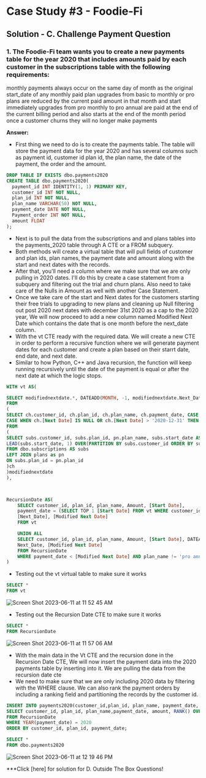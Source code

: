# Case Study #3 - Foodie-Fi

## Solution - C. Challenge Payment Question

### 1. The Foodie-Fi team wants you to create a new payments table for the year 2020 that includes amounts paid by each customer in the subscriptions table with the following requirements:

monthly payments always occur on the same day of month as the original start_date of any monthly paid plan
upgrades from basic to monthly or pro plans are reduced by the current paid amount in that month and start immediately
upgrades from pro monthly to pro annual are paid at the end of the current billing period and also starts at the end of the month period
once a customer churns they will no longer make payments


**Answer:**

- First thing we need to do is to create the payments table. The table will store the payment data for the year 2020 and has several columns such as payment id, customer id plan id, the plan name, the date of the payment, the order and the amount.

````sql
DROP TABLE IF EXISTS dbo.payments2020 
CREATE TABLE dbo.payments2020(
  payment_id INT IDENTITY(1, 1) PRIMARY KEY,
  customer_id INT NOT NULL,
  plan_id INT NOT NULL,
  plan_name VARCHAR(50) NOT NULL,
  payment_date DATE NOT NULL,
  Payment_order INT NOT NULL,
  amount FLOAT 
);
````
- Next is to pull the data from the subscriptions and and plans tables into the payments_2020 table through A CTE or a FROM subquery.
- Both methods will create a virtual table that will pull fields of customer and plan ids, plan names, the payment date and amount along with the start and next dates with the records.
- After that, you'll need a column where we make sure that we are only pulling in 2020 dates. I'll do this by create a case statement from a subquery and filtering out the trial and churn plans. Also need to take care of the Nulls in Amount as well with another Case Statement.
- Once we take care of the start and Next dates for the customers starting their free trials to upgrading to new plans and cleaning up Null filtering out post 2020 next dates with december 31st 2020 as a cap to the 2020 year, We will now proceed to add a new column named Modified Next Date which contains the date that is one month before the next_date column.
- With the vt CTE ready with the required data. We will create a new CTE in order  to perform a recursive function where we will generate payment dates for each customer and create a plan based on their starrt date, end date, and next date.
- Similar to how Python, C++ and Java recursion, the function will keep running recursively until the date of the payment is equal or after the next date at which the logic stops.

````sql
WITH vt AS(

SELECT modifiednextdate.*, DATEADD(MONTH, -1, modifiednextdate.Next_Date) AS [Modified Next Date]
FROM
(
SELECT ch.customer_id, ch.plan_id, ch.plan_name, ch.payment_date, CASE WHEN ch.Amount IS NULL THEN 0 ELSE ch.Amount END AS [Amount], ch.[Start Date],
CASE WHEN ch.[Next Date] IS NULL OR ch.[Next Date] > '2020-12-31' THEN '2020-12-31' ELSE ch.[Next Date] END AS [Next_Date]
FROM
(
SELECT subs.customer_id, subs.plan_id, pn.plan_name, subs.start_date AS payment_date, pn.price AS [Amount], subs.start_date AS [Start Date],
LEAD(subs.start_date, 1) OVER(PARTITION BY subs.customer_id ORDER BY subs.start_date, subs.plan_id) AS [Next Date]
FROM dbo.subscriptions AS subs 
LEFT JOIN plans as pn 
ON subs.plan_id = pn.plan_id
)ch
)modifiednextdate
),



RecursionDate AS(
    SELECT customer_id, plan_id, plan_name, Amount, [Start Date],   
    payment_date = (SELECT TOP 1 [Start Date] FROM vt WHERE customer_id = customer_id AND plan_id = plan_id),
    [Next_Date], [Modified Next Date]
    FROM vt 

    UNION ALL
    SELECT customer_id, plan_id, plan_name, Amount, [Start Date], DATEADD(MONTH, 1, payment_date) AS [payment_date],
    Next_Date, [Modified Next Date]
    FROM RecursionDate
    WHERE payment_date < [Modified Next Date] AND plan_name != 'pro annual'
)

````

- Testing out the vt virtual table to make sure it works
````sql
SELECT * 
FROM vt 

````
![Screen Shot 2023-06-11 at 11 52 45 AM](https://github.com/KennethManzi1/8-week-SQL-Challenge/assets/120513764/f7ed4239-b2b5-43fe-a5f7-8a3bb8324bd1)


- Testing out the Recursion Date CTE to make sure it works

````sql
SELECT *
FROM RecursionDate

````

![Screen Shot 2023-06-11 at 11 57 06 AM](https://github.com/KennethManzi1/8-week-SQL-Challenge/assets/120513764/498d992d-310a-4c8a-a647-95f3de0e25c9)


- With the main data in the Vt CTE and the recursion done in the Recursion Date CTE, We will now insert the payment data into the 2020 payments table by inserting into it. We are pulling the data from the recursion date cte 
- We need to make sure that we are only including 2020 data by filtering with the WHERE clause. We can also rank the payment orders by including a ranking field and partitioning the records by the customer id.

````sql
INSERT INTO payments2020(customer_id,plan_id, plan_name, payment_date, amount, Payment_order)
SELECT customer_id, plan_id, plan_name,payment_date, amount, RANK() OVER(partition BY customer_id ORDER BY customer_id, plan_id) AS [Payment_order]
FROM RecursionDate
WHERE YEAR(payment_date) = 2020
ORDER BY customer_id, plan_id, payment_date;

SELECT *
FROM dbo.payments2020

````

![Screen Shot 2023-06-11 at 12 19 46 PM](https://github.com/KennethManzi1/8-week-SQL-Challenge/assets/120513764/fa70d069-ca11-41a8-85ea-885028b3aff8)



***Click [here] for solution for D. Outside The Box Questions!

